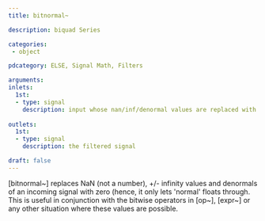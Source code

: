 ```yaml
---
title: bitnormal~

description: biquad Series

categories:
 - object

pdcategory: ELSE, Signal Math, Filters

arguments:
inlets:
  1st:
  - type: signal
    description: input whose nan/inf/denormal values are replaced with 0
  
outlets:
  1st:
  - type: signal
    description: the filtered signal

draft: false
---
```


[bitnormal~] replaces NaN (not a number), +/- infinity values and denormals of an incoming signal with zero (hence, it only lets 'normal' floats through. This is useful in conjunction with the bitwise operators in [op~], [expr~] or any other situation where these values are possible.
